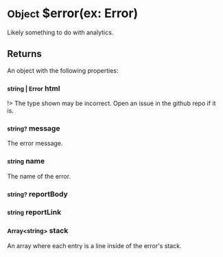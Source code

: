 # <small>Object</small> $error(ex: Error)
Likely something to do with analytics.
## Returns
An object with the following properties:
### <small>string | Error</small> html
!> The type shown may be incorrect. Open an issue in the github repo if it is.
### <small>string?</small> message
The error message.
### <small>string</small> name
The name of the error.
### <small>string?</small> reportBody
### <small>string</small> reportLink
### <small>Array\<string></small> stack
An array where each entry is a line inside of the error's stack.